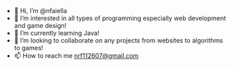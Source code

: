 - 👋 Hi, I’m @nfaiella
- 👀 I’m interested in all types of programming especially web development and game design!
- 🌱 I’m currently learning Java!
- 💞️ I’m looking to collaborate on any projects from websites to algorithms to games!
- 📫 How to reach me nrf112607@gmail.com

<!---
nfaiella/nfaiella is a ✨ special ✨ repository because its `README.md` (this file) appears on your GitHub profile.
You can click the Preview link to take a look at your changes.
--->
